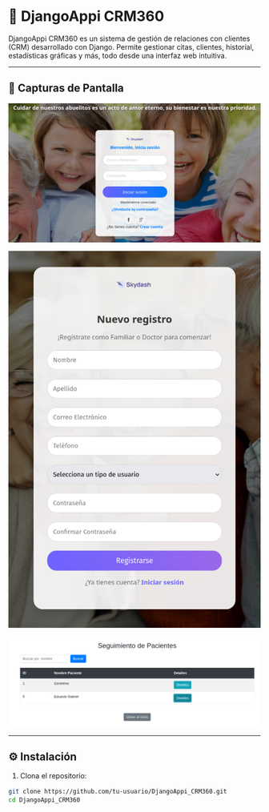 # 🧠 DjangoAppi CRM360

DjangoAppi CRM360 es un sistema de gestión de relaciones con clientes (CRM) desarrollado con Django. Permite gestionar citas, clientes, historial, estadísticas gráficas y más, todo desde una interfaz web intuitiva.

---

## 📸 Capturas de Pantalla

![](https://raw.githubusercontent.com/GaboDevCode/GestorCitas/refs/heads/main/media/1.png)

![](https://raw.githubusercontent.com/GaboDevCode/GestorCitas/refs/heads/main/media/2.png)

![](https://raw.githubusercontent.com/GaboDevCode/GestorCitas/refs/heads/main/media/3.png)


---

## ⚙️ Instalación

1. Clona el repositorio:
```bash
git clone https://github.com/tu-usuario/DjangoAppi_CRM360.git
cd DjangoAppi_CRM360
